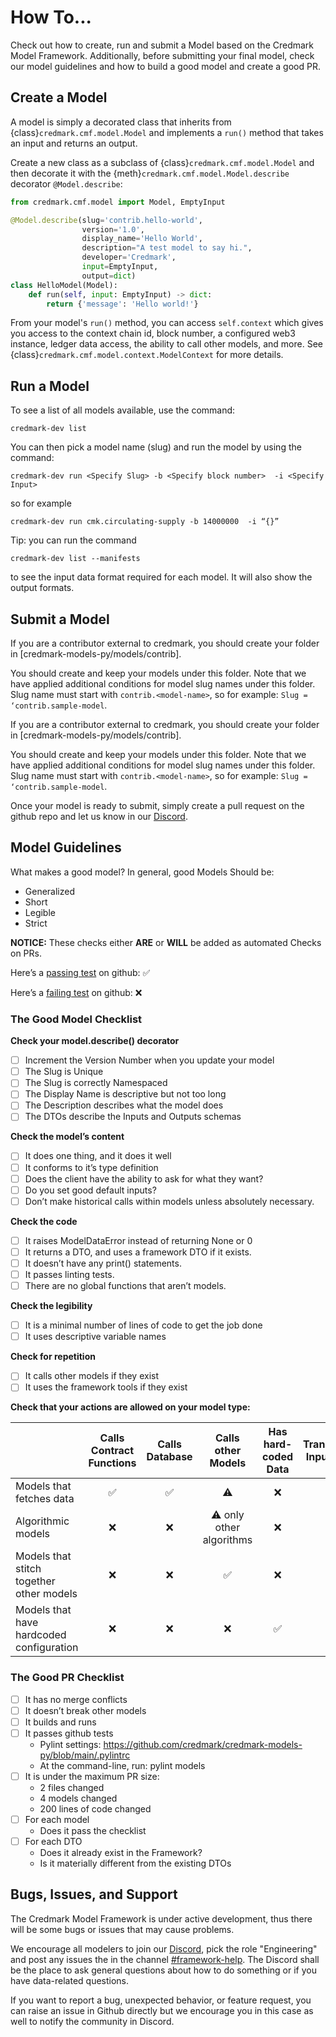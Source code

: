 # How To...

Check out how to create, run and submit a Model based on the Credmark Model Framework. Additionally, before submitting your final model, check our model guidelines and how to build a good model and create a good PR.

## Create a Model

A model is simply a decorated class that inherits from {class}`credmark.cmf.model.Model` and implements a `run()` method that takes an input and returns an output.

Create a new class as a subclass of {class}`credmark.cmf.model.Model` and then decorate it with the {meth}`credmark.cmf.model.Model.describe` decorator `@Model.describe`:

```python
from credmark.cmf.model import Model, EmptyInput

@Model.describe(slug='contrib.hello-world',
                version='1.0',
                display_name='Hello World',
                description="A test model to say hi.",
                developer='Credmark',
                input=EmptyInput,
                output=dict)
class HelloModel(Model):
    def run(self, input: EmptyInput) -> dict:
        return {'message': 'Hello world!'}
```

From your model's `run()` method, you can access `self.context` which gives you access to the context chain id, block number, a configured web3 instance, ledger data access, the ability to call other models, and more. See {class}`credmark.cmf.model.context.ModelContext` for more details.

## Run a Model

To see a list of all models available, use the command:

```
credmark-dev list
```

You can then pick a model name (slug) and run the model by using the command:

```
credmark-dev run <Specify Slug> -b <Specify block number>  -i <Specify Input>
```

so for example

```
credmark-dev run cmk.circulating-supply -b 14000000  -i “{}”
```

Tip: you can run the command

```
credmark-dev list --manifests
```

to see the input data format required for each model. It will also show the output formats.

## Submit a Model

If you are a contributor external to credmark, you should create your folder in [credmark-models-py/models/contrib].

You should create and keep your models under this folder. Note that we have applied additional conditions for model slug names under this folder. Slug name must start with `contrib.<model-name>`, so for example: `Slug = ‘contrib.sample-model`.

If you are a contributor external to credmark, you should create your folder in [credmark-models-py/models/contrib].

You should create and keep your models under this folder. Note that we have applied additional conditions for model slug names under this folder. Slug name must start with `contrib.<model-name>`, so for example: `Slug = ‘contrib.sample-model`.

Once your model is ready to submit, simply create a pull request on the github repo and let us know in our [Discord](https://discord.com/invite/BJbYSRDdtr).

## Model Guidelines

What makes a good model? In general, good Models Should be:

- Generalized
- Short
- Legible
- Strict

**NOTICE:** These checks either **ARE** or **WILL** be added as automated Checks on PRs.

Here’s a [passing test](https://github.com/credmark/credmark-models-py/runs/5975564564?check_suite_focus=true) on github: ✅

Here’s a [failing test](https://github.com/credmark/credmark-models-py/runs/5844626780?check_suite_focus=true) on github: ❌

### The Good Model Checklist

**Check your model.describe() decorator**

- [ ] Increment the Version Number when you update your model
- [ ] The Slug is Unique
- [ ] The Slug is correctly Namespaced
- [ ] The Display Name is descriptive but not too long
- [ ] The Description describes what the model does
- [ ] The DTOs describe the Inputs and Outputs schemas

**Check the model’s content**

- [ ] It does one thing, and it does it well
- [ ] It conforms to it’s type definition
- [ ] Does the client have the ability to ask for what they want?
- [ ] Do you set good default inputs?
- [ ] Don’t make historical calls within models unless absolutely necessary.

**Check the code**

- [ ] It raises ModelDataError instead of returning None or 0
- [ ] It returns a DTO, and uses a framework DTO if it exists.
- [ ] It doesn’t have any print() statements.
- [ ] It passes linting tests.
- [ ] There are no global functions that aren’t models.

**Check the legibility**

- [ ] It is a minimal number of lines of code to get the job done
- [ ] It uses descriptive variable names

**Check for repetition**

- [ ] It calls other models if they exist
- [ ] It uses the framework tools if they exist

**Check that your actions are allowed on your model type:**

|                                          | Calls Contract Functions | Calls Database |    Calls other Models    | Has hard-coded Data | Transforms Input Data |
| ---------------------------------------- | :----------------------: | :------------: | :----------------------: | :-----------------: | :-------------------: |
| Models that fetches data                 |            ✅            |       ✅       |            ⚠️            |         ❌          |          ❌           |
| Algorithmic models                       |            ❌            |       ❌       | ⚠️ only other algorithms |         ❌          |          ✅           |
| Models that stitch together other models |            ❌            |       ❌       |            ✅            |         ❌          |          ❌           |
| Models that have hardcoded configuration |            ❌            |       ❌       |            ❌            |         ✅          |          ❌           |

### The Good PR Checklist

- [ ] It has no merge conflicts
- [ ] It doesn’t break other models
- [ ] It builds and runs
- [ ] It passes github tests
  - Pylint settings: https://github.com/credmark/credmark-models-py/blob/main/.pylintrc
  - At the command-line, run: pylint models
- [ ] It is under the maximum PR size:
  - 2 files changed
  - 4 models changed
  - 200 lines of code changed
- [ ] For each model
  - Does it pass the checklist
- [ ] For each DTO
  - Does it already exist in the Framework?
  - Is it materially different from the existing DTOs

## Bugs, Issues, and Support
The Credmark Model Framework is under active development, thus there will be some bugs or issues that may cause problems. 

We encourage all modelers to join our [Discord](https://discord.com/invite/3dSfMqP3d4), pick the role "Engineering" and post any issues the in the channel [#framework-help](https://discord.com/channels/827615638540910622/965655586513485835). The Discord shall be the place to ask general questions about how to do something or if you have data-related questions.

If you want to report a bug, unexpected behavior, or feature request, you can raise an issue in Github directly but we encourage you in this case as well to notify the community in Discord.

